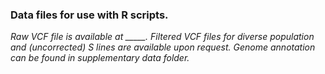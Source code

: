 ### Data files for use with R scripts.

*Raw VCF file is available at _____. Filtered VCF files for diverse population and (uncorrected) S lines are available upon request. Genome annotation can be found in supplementary data folder.*
